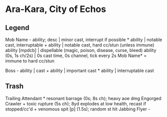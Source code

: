 # Ara-Kara, City of Echos

## Legend
Mob Name
    - ability; desc   | minor cast, interrupt if possible
    * ability         | notable cast, interruptable
    + ability         | notable cast, hard cc/stun (unless immune)
      ability [mpdcb] | dispellable (magic, poison, disease, curse, bleed)
    ability (0s, 1s ch/2s) | 0s cast time, 0s channel, tick every 2s 
Mob Name* = immune to hard cc/stun

Boss
    - ability | cast
    + ability | important cast
    * ability | interruptable cast

## Trash
Trailing Attendant
    * resonant barrage (0s; 8s ch); heavy aoe dmg
Engorged Crawler
    + toxic rupture (5s ch); 8yd explodes at low health, recast if stopped/cc'd
    + venomous spit [p] (1.5s); random st hit
Jabbing Flyer
    - 
